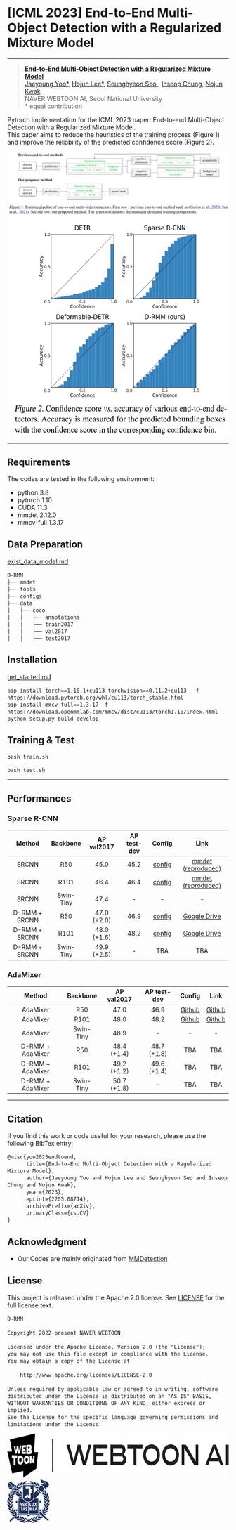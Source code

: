# [ICML 2023] End-to-End Multi-Object Detection with a Regularized Mixture Model

---
> [**End-to-End Multi-Object Detection with a Regularized Mixture Model**](https://arxiv.org/abs/2205.08714)<br>
> [Jaeyoung Yoo&ast;](https://scholar.google.com/citations?user=xQ2kWlYAAAAJ&hl=ko&oi=sra), [Hojun Lee&ast;](https://scholar.google.com/citations?user=1BOehSUAAAAJ&hl=ko&oi=sra), [Seunghyeon Seo
](https://scholar.google.com/citations?user=LL9u-5IAAAAJ&hl=ko&oi=sra), [Inseop Chung](https://scholar.google.com/citations?user=6bFY9FgAAAAJ&hl=ko&oi=sra), [Nojun Kwak](https://scholar.google.com/citations?user=h_8-1M0AAAAJ&hl=ko&oi=sra)<br>
> NAVER WEBTOON AI, Seoul National University <br>
>  &ast; equal contribution

Pytorch implementation for the ICML 2023 paper: End-to-end Multi-Object Detection with a Regularized Mixture Model.<br>
This paper aims to reduce the heuristics of the training process (Figure 1) and improve the reliability of the predicted confidence score (Figure 2). 

![Exp](assets/figure1.png)
<img src="assets/figure2.png" height="500">


---

## Requirements
The codes are tested in the following environment:
- python 3.8
- pytorch 1.10
- CUDA 11.3
- mmdet 2.12.0
- mmcv-full 1.3.17



## Data Preparation
[exist_data_model.md](docs/1_exist_data_model.md)
```plain
D-RMM
├── mmdet
├── tools
├── configs
├── data
│   ├── coco
│   │   ├── annotations
│   │   ├── train2017
│   │   ├── val2017
│   │   ├── test2017
```


## Installation
[get_started.md](docs/get_started.md)
```
pip install torch==1.10.1+cu113 torchvision==0.11.2+cu113  -f https://download.pytorch.org/whl/cu113/torch_stable.html
pip install mmcv-full==1.3.17 -f https://download.openmmlab.com/mmcv/dist/cu113/torch1.10/index.html
python setup.py build develop
```

## Training & Test
```
bash train.sh
```

```
bash test.sh
```

---

## Performances
### Sparse R-CNN
|     Method     | Backbone  | AP val2017  | AP test-dev |                                               Config                                               |                                                 Link                                                  |
|:--------------:|:---------:|:-----------:|:-----------:|:--------------------------------------------------------------------------------------------------:|:-----------------------------------------------------------------------------------------------------:|
|     SRCNN      |    R50    |    45.0     |    45.2     | [config](./configs/sparse_rcnn/sparse_rcnn_r50_fpn_300_proposals_crop_mstrain_480-800_3x_coco.py)  |     [mmdet (reproduced)](https://github.com/open-mmlab/mmdetection/tree/main/configs/sparse_rcnn)     |
|     SRCNN      |   R101    |    46.4     |    46.4     | [config](./configs/sparse_rcnn/sparse_rcnn_r101_fpn_300_proposals_crop_mstrain_480-800_3x_coco.py) |     [mmdet (reproduced)](https://github.com/open-mmlab/mmdetection/tree/main/configs/sparse_rcnn)     |
|     SRCNN      | Swin-Tiny |    47.4     |      -      |                                                 -                                                  |                                                   -                                                   |
| D-RMM + SRCNN  |    R50    | 47.0 (+2.0) |    46.9     |                  [config](./configs/drmm/drmm_r50_fpn_syncbn_fullaug_3x_coco.py)                   | [Google Drive](https://drive.google.com/file/d/18nVIsM47uVkyJz0Nh9NemgudP7GnDOnB/view?usp=share_link) |
| D-RMM + SRCNN  |   R101    | 48.0 (+1.6) |    48.2     |                  [config](./configs/drmm/drmm_r101_fpn_syncbn_fullaug_3x_coco.py)                  | [Google Drive](https://drive.google.com/file/d/1gIYuwQl_TbpWCUx1xmMeRLr08BnZeYAE/view?usp=share_link) |
| D-RMM + SRCNN  | Swin-Tiny | 49.9 (+2.5) |      -      |                                                 TBA                                                  |                                                  TBA                                                    |

### AdaMixer
|      Method       | Backbone  | AP val2017  | AP test-dev | Config |                          Link                           |  
|:-----------------:|:---------:|:-----------:|:-----------:|:------:|:-------------------------------------------------------:|
 |     AdaMixer      |    R50    |    47.0     |    46.9     |   [Github](https://github.com/MCG-NJU/AdaMixer/blob/main/configs/adamixer/adamixer_r50_300_query_crop_mstrain_480-800_3x_coco.py)    | [Github](https://github.com/MCG-NJU/AdaMixer/tree/main) |    
|     AdaMixer      |   R101    |    48.0     |    48.2     |   [Github](https://github.com/MCG-NJU/AdaMixer/blob/main/configs/adamixer/adamixer_r101_300_query_crop_mstrain_480-800_3x_coco.py)    | [Github](https://github.com/MCG-NJU/AdaMixer/tree/main) | 
|     AdaMixer      | Swin-Tiny |    48.9     |      -      |   -    |                            -                            |
| D-RMM + AdaMixer  |    R50    | 48.4 (+1.4) | 48.7 (+1.8) |   TBA     |                           TBA                           |
| D-RMM + AdaMixer  |   R101    | 49.2 (+1.2) | 49.6 (+1.4) |   TBA     |                            TBA                            |
| D-RMM + AdaMixer  | Swin-Tiny | 50.7 (+1.8) |      -      |   TBA     |                            TBA                            |



---


## Citation
If you find this work or code useful for your research, please use the following BibTex entry:
```
@misc{yoo2023endtoend,
      title={End-to-End Multi-Object Detection with a Regularized Mixture Model}, 
      author={Jaeyoung Yoo and Hojun Lee and Seunghyeon Seo and Inseop Chung and Nojun Kwak},
      year={2023},
      eprint={2205.08714},
      archivePrefix={arXiv},
      primaryClass={cs.CV}
}
```


## Acknowledgment
- Our Codes are mainly originated from [MMDetection](https://github.com/open-mmlab/mmdetection)

## License
This project is released under the Apache 2.0 license.
See [LICENSE](/LICENSE) for the full license text.

```
D-RMM

Copyright 2022-present NAVER WEBTOON

Licensed under the Apache License, Version 2.0 (the "License");
you may not use this file except in compliance with the License.
You may obtain a copy of the License at

    http://www.apache.org/licenses/LICENSE-2.0

Unless required by applicable law or agreed to in writing, software
distributed under the License is distributed on an "AS IS" BASIS,
WITHOUT WARRANTIES OR CONDITIONS OF ANY KIND, either express or implied.
See the License for the specific language governing permissions and
limitations under the License.

```



<img src="assets/webtoonai.png" height="100"><br>
<img src="assets/snu.png" height="100">
